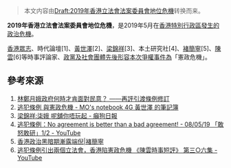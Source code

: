 > 本文内容由[Draft:2019年香港立法會法案委員會地位危機](https://zh.wikipedia.org/wiki/Draft:2019年香港立法會法案委員會地位危機)转换而来。


**2019年香港立法會法案委員會地位危機**，是2019年5月在[香港特別行政區發生的政治危機](https://zh.wikipedia.org/wiki/香港特別行政區 "wikilink")。

[香港眾志](../Page/香港眾志.md "wikilink")、時代論壇\[1\]、[黃世澤](https://zh.wikipedia.org/wiki/黃世澤 "wikilink")\[2\]、[梁錦祥](../Page/梁錦祥.md "wikilink")\[3\]、本土研究社\[4\]、[褚簡寧](../Page/褚簡寧.md "wikilink")\[5\]、[陳雲](https://zh.wikipedia.org/wiki/陳雲 "wikilink")\[6\]等時事評論家、[政黨及社會團體先後形容本次爭權事件為](https://zh.wikipedia.org/wiki/政黨 "wikilink")「憲政危機」。

## 參考來源

1.  [林鄭月娥政府何時才肯面對民意？ ——再評引渡條例修訂](https://christiantimes.org.hk/Common/Reader/News/ShowNews.jsp?Nid=157925&Pid=102&Version=0&Cid=2011&Charset=big5_hkscs)
2.  [逃犯條例 與憲政危機 - MO's notebook 4G 黃世澤 的筆記簿](https://martinoei.com/article/26742/%E9%80%83%E7%8A%AF%E6%A2%9D%E4%BE%8B-%E8%88%87%E6%86%B2%E6%94%BF%E5%8D%B1%E6%A9%9F)
3.  [梁錦祥:柒娥 呢舖你唔玩起 - 癲狗日報](https://maddog.myradio.hk/2019/05/13/%E6%A2%81%E9%8C%A6%E7%A5%A5%E6%9F%92%E5%A8%A5-%E5%91%A2%E8%88%96%E4%BD%A0%E5%94%94%E7%8E%A9%E8%B5%B7/)
4.  [逃犯條例：No agreement is better than a bad agreement\! - 08/05/19 「敢怒敢研」1/2 - YouTube](https://www.youtube.com/watch?v=5crko5MN1ls)
5.  [香港政治黑暗期漸露端倪|褚簡寧](https://www.master-insight.com/%E9%A6%99%E6%B8%AF%E6%94%BF%E6%B2%BB%E9%BB%91%E6%9A%97%E6%9C%9F%E6%BC%B8%E9%9C%B2%E7%AB%AF%E5%80%AA/)
6.  [逃犯條例引出兩個立法會，香港陷憲政危機 《陳雲時事短評》 第三○六集 - YouTube](https://www.youtube.com/watch?v=M8TxPCUbBWc)